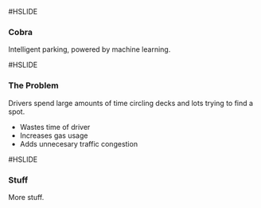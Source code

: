 #HSLIDE

### Cobra

Intelligent parking, powered by machine learning.

#HSLIDE

### The Problem

Drivers spend large amounts of time circling decks and lots trying to find a spot.

- Wastes time of driver
- Increases gas usage
- Adds unnecesary traffic congestion

#HSLIDE

### Stuff

More stuff.